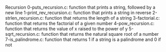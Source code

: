 Recursion
0-puts_recursion.c: function that prints a string, followed by a new line
1-print_rev_recursion.c: function that prints a string in reverse
2-strlen_recursion.c: function that returns the length of a string
3-factorial.c: function that returns the factorial of a given number
4-pow_recursion.c: function that returns the value of x raised to the power of y
5-sqrt_recursion.c: function that returns the natural square root of a number
7-is_palindrome.c: function that returns 1 if a string is a palindrome and 0 if not
